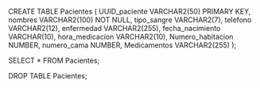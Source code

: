CREATE TABLE Pacientes (
    UUID_paciente VARCHAR2(50) PRIMARY KEY,
    nombres VARCHAR2(100) NOT NULL,
    tipo_sangre VARCHAR2(7),
    telefono VARCHAR2(12),
    enfermedad VARCHAR2(255),
    fecha_nacimiento VARCHAR(10),
    hora_medicacion VARCHAR2(10),
    Numero_habitacion NUMBER,
    numero_cama NUMBER,
    Medicamentos VARCHAR2(255)
);

SELECT * FROM Pacientes;


DROP TABLE Pacientes;
